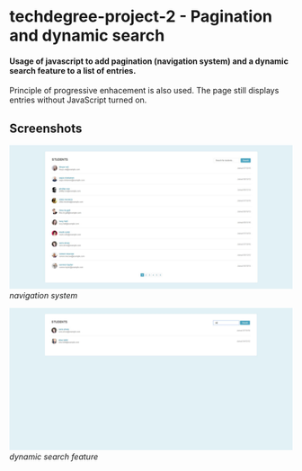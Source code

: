 # techdegree-project-2 - Pagination and dynamic search
#### Usage of javascript to add pagination (navigation system) and a dynamic search feature to a list of entries.
Principle of progressive enhacement is also used. The page still displays entries without JavaScript turned on.

## Screenshots
![image](https://raw.githubusercontent.com/onesoftwareengineer/techdegree-project-2/master/screenshot1.JPG)
*navigation system*

![image](https://raw.githubusercontent.com/onesoftwareengineer/techdegree-project-2/master/screenshot2.JPG)
*dynamic search feature*
